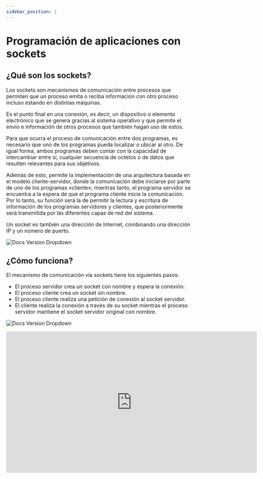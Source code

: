 ```yaml
---
sidebar_position: 1
---
```


# Programación de aplicaciones con sockets

## ¿Qué son los sockets?

Los sockets son mecanismos de comunicación entre procesos que permiten que un proceso emita o reciba información con otro proceso incluso estando en distintas máquinas. 

Es el punto final en una conexión, es decir, un dispositivo o elemento electrónico que se genera gracias al sistema operativo y que permite el envío e información de otros procesos que también hagan uso de estos. 

Para que ocurra el proceso de comunicación entre dos programas, es necesario que uno de los programas pueda localizar o ubicar al otro. De igual forma, ambos programas deben contar con la capacidad de intercambiar entre sí, cualquier secuencia de octetos o de datos que resulten relevantes para sus objetivos.

Además de esto, permite la implementación de una arquitectura basada en el modelo cliente-servidor, donde la comunicación debe iniciarse por parte de uno de los programas «cliente»; mientras tanto, el programa servidor se encuentra a la espera de que el programa cliente inicie la comunicación. Por lo tanto, su función será la de permitir la lectura y escritura de información de los programas servidores y clientes, que posteriormente será transmitida por las diferentes capas de red del sistema.

Un socket es también una dirección de Internet, combinando una dirección IP y un número de puerto.

![Docs Version Dropdown](/img/sockets-application-programming/sockets.png)

## ¿Cómo funciona?

El mecanismo de comunicación vía sockets tiene los siguientes pasos:
- El proceso servidor crea un socket con nombre y espera la conexión.
- El proceso cliente crea un socket sin nombre. 
- El proceso cliente realiza una petición de conexión al socket servidor. 
- El cliente realiza la conexión a través de su socket mientras el proceso servidor mantiene el socket servidor original con nombre.

![Docs Version Dropdown](/img/sockets-application-programming/sockets2.png)

<iframe width="675" height="380" src="https://www.youtube.com/embed/ZEitds5Nnx4" title="YouTube video player" frameborder="0" allow="accelerometer; autoplay; clipboard-write; encrypted-media; gyroscope; picture-in-picture" allowfullscreen></iframe>
